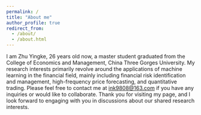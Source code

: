 ```yaml
---
permalink: /
title: "About me"
author_profile: true
redirect_from: 
  - /about/
  - /about.html
---
```


I am Zhu Yingke, 26 years old now, a master student graduated from the College of Economics and Management, China Three Gorges University. My research interests primarily revolve around the applications of machine learning in the financial field, mainly including financial risk identification and management, high-frequency price forecasting, and quantitative trading. Please feel free to contact me at [ink9808@163.com](mailto:ink9808@163.com) if you have any inquiries or would like to collaborate. Thank you for visiting my page, and I look forward to engaging with you in discussions about our shared research interests.
